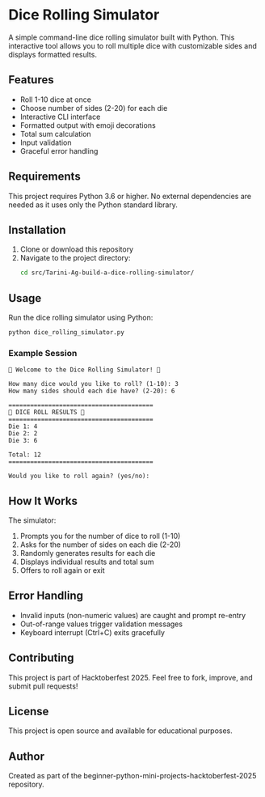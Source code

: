 # Dice Rolling Simulator

A simple command-line dice rolling simulator built with Python. This interactive tool allows you to roll multiple dice with customizable sides and displays formatted results.

## Features

- Roll 1-10 dice at once
- Choose number of sides (2-20) for each die
- Interactive CLI interface
- Formatted output with emoji decorations
- Total sum calculation
- Input validation
- Graceful error handling

## Requirements

This project requires Python 3.6 or higher. No external dependencies are needed as it uses only the Python standard library.

## Installation

1. Clone or download this repository
2. Navigate to the project directory:
   ```bash
   cd src/Tarini-Ag-build-a-dice-rolling-simulator/
   ```

## Usage

Run the dice rolling simulator using Python:

```bash
python dice_rolling_simulator.py
```

### Example Session

```
🎲 Welcome to the Dice Rolling Simulator! 🎲

How many dice would you like to roll? (1-10): 3
How many sides should each die have? (2-20): 6

========================================
🎲 DICE ROLL RESULTS 🎲
========================================
Die 1: 4
Die 2: 2
Die 3: 6

Total: 12
========================================

Would you like to roll again? (yes/no):
```

## How It Works

The simulator:
1. Prompts you for the number of dice to roll (1-10)
2. Asks for the number of sides on each die (2-20)
3. Randomly generates results for each die
4. Displays individual results and total sum
5. Offers to roll again or exit

## Error Handling

- Invalid inputs (non-numeric values) are caught and prompt re-entry
- Out-of-range values trigger validation messages
- Keyboard interrupt (Ctrl+C) exits gracefully

## Contributing

This project is part of Hacktoberfest 2025. Feel free to fork, improve, and submit pull requests!

## License

This project is open source and available for educational purposes.

## Author

Created as part of the beginner-python-mini-projects-hacktoberfest-2025 repository.
